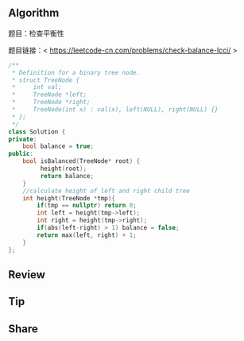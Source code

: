 ## Algorithm

题目：检查平衡性

题目链接：< https://leetcode-cn.com/problems/check-balance-lcci/ >

```c++
/**
 * Definition for a binary tree node.
 * struct TreeNode {
 *     int val;
 *     TreeNode *left;
 *     TreeNode *right;
 *     TreeNode(int x) : val(x), left(NULL), right(NULL) {}
 * };
 */
class Solution {
private:
    bool balance = true;
public:
    bool isBalanced(TreeNode* root) {
         height(root);
         return balance;   
    }
	//calculate height of left and right child tree
    int height(TreeNode *tmp){
        if(tmp == nullptr) return 0;
        int left = height(tmp->left);
        int right = height(tmp->right);
        if(abs(left-right) > 1) balance = false;
        return max(left, right) + 1;
    }
};
```

## Review

## Tip

## Share